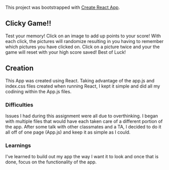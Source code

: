 This project was bootstrapped with [Create React App](https://github.com/facebook/create-react-app).

## Clicky Game!!

Test your memory! Click on an image to add up points to your score!
With each click, the pictures will randomize resulting in you having to remember which pictures you have clicked on.
Click on a picture twice and your the game will reset with your high score saved!
Best of Luck!

## Creation

This App was created using React. Taking advantage of the app.js and index.css files created when running React, I kept it simple and did all my codining within the App.js files.


### Difficulties

Issues I had during this assignment were all due to overthinking. I began with multiple files that would have each taken care of a different portion of the app. After some talk with other classmates and a TA, I decided to do it all off of one page (App.js) and keep it as simple as I could. 

### Learnings

I've learned to build out my app the way I want it to look and once that is done, focus on the functionality of the app.
